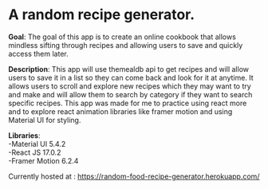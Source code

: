 # A random recipe generator.

**Goal**: The goal of this app is to create an online cookbook that allows mindless sifting through recipes and allowing users to save and quickly access them later.

**Description**:
This app will use themealdb api to get recipes and will allow users to save it in a list so they can come back and look for it at anytime. It allows users to scroll and explore new recipes which they may want to try and make and will allow them to search by category if they want to search specific recipes. This app was made for me to practice using react more and to explore react animation libraries like framer motion and using Material UI for styling.

**Libraries**:\
-Material UI 5.4.2\
-React JS 17.0.2\
-Framer Motion 6.2.4

Currently hosted at : https://random-food-recipe-generator.herokuapp.com/
